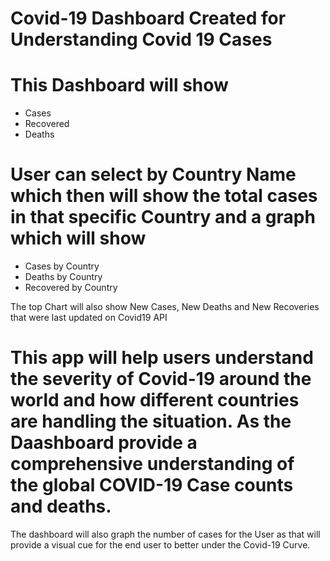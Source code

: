 # Covid-19 Dashboard Created for Understanding Covid 19 Cases 

# This Dashboard will show 
- Cases
- Recovered
- Deaths

# User can select by Country Name which then will show the total cases in that specific Country and a graph which will show
- Cases by Country
- Deaths by Country
- Recovered by Country

The top Chart will also show New Cases, New Deaths and New Recoveries that were last updated on Covid19 API

# This app will help users understand the severity of Covid-19 around the world and how different countries are handling the situation. As the Daashboard provide a comprehensive understanding of the global COVID-19 Case counts and deaths. 

The dashboard will also graph the number of cases for the User as that will provide a visual cue for the end user to better under the Covid-19 Curve.